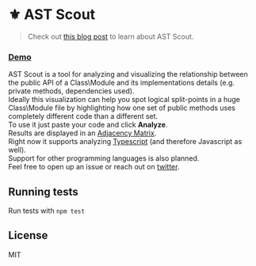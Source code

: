 # ⚜️ AST Scout

> Check out [this blog post](https://blog.yonatan.dev/ast-scout-code-structure-visualization-tool) to learn about AST Scout.

### [Demo](http://astscout.cowchimp.com)

AST Scout is a tool for analyzing and visualizing the relationship between the public API of a Class\Module and its implementations details (e.g. private methods, dependencies used).  
Ideally this visualization can help you spot logical split-points in a huge Class\Module file by highlighting how one set of public methods uses completely different code than a different set.  
To use it just paste your code and click **Analyze**.  
Results are displayed in an [Adjacency Matrix](https://en.wikipedia.org/wiki/Adjacency_matrix).  
Right now it supports analyzing [Typescript](https://www.typescriptlang.org) (and therefore Javascript as well).  
Support for other programming languages is also planned.  
Feel free to open up an issue or reach out on [twitter](https://twitter.com/cowchimp).

## Running tests

Run tests with `npm test`

## License

MIT
